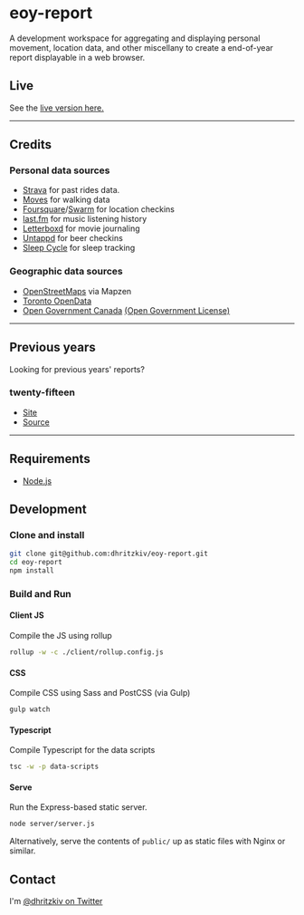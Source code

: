 # eoy-report

A development workspace for aggregating and displaying personal movement, location data, and other miscellany to create a end-of-year report displayable in a web browser.

## Live

See the [live version here.](https://2017.danielhritzkiv.com/)

---

## Credits

### Personal data sources

- [Strava](https://www.strava.com) for past rides data.
- [Moves](https://moves-app.com) for walking data
- [Foursquare](https://foursquare.com)/[Swarm](https://swarmapp.com) for location checkins
- [last.fm](https://last.fm) for music listening history
- [Letterboxd](https://letterboxd.com) for movie journaling
- [Untappd](https://untappd.com) for beer checkins
- [Sleep Cycle](https://www.sleepcycle.com) for sleep tracking

### Geographic data sources

- [OpenStreetMaps](https://www.openstreetmap.org/) via Mapzen
- [Toronto OpenData](https://www.toronto.ca/city-government/data-research-maps/open-data/open-data-catalogue/)
- [Open Government Canada](https://open.canada.ca) [(Open Government License)](https://open.canada.ca/en/open-government-licence-canada)

---

## Previous years

Looking for previous years' reports?

### twenty-fifteen

- [Site](https://2015.danielhritzkiv.com)
- [Source](https://github.com/dhritzkiv/eoy-report/tree/2015)

---

## Requirements

- [Node.js](https://nodejs.org)

## Development

### Clone and install

```sh
git clone git@github.com:dhritzkiv/eoy-report.git
cd eoy-report
npm install
```

### Build and Run

#### Client JS

Compile the JS using rollup

```sh
rollup -w -c ./client/rollup.config.js
```

#### CSS

Compile CSS using Sass and PostCSS (via Gulp)

```sh
gulp watch
```

#### Typescript

Compile Typescript for the data scripts

```sh
tsc -w -p data-scripts
```

#### Serve

Run the Express-based static server.

```sh
node server/server.js
```

Alternatively, serve the contents of `public/` up as static files with Nginx or similar.


## Contact

I'm [@dhritzkiv on Twitter](https://twitter.com/dhritzkiv)
